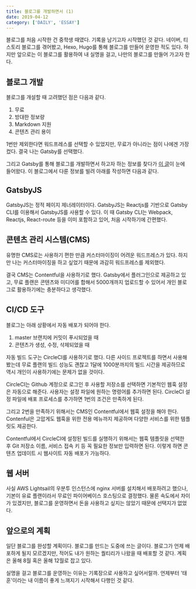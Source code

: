 ```yaml
---
title: 블로그를 개발하면서 (1)
date: 2019-04-12
category: ['DAILY', 'ESSAY']
---
```


블로그를 처음 시작한 건 중학생 때였다. 기록을 남기고자 시작했던 것 같다. 네이버, 티스토리 블로그를 겪어봤고, Hexo, Hugo를 통해 블로그를 만들어 운영한 적도 있다. 하지만 앞으로는 이 블로그를 활용하여 내 실명을 걸고, 나만의 블로그를 만들어 가고자 한다.

## 블로그 개발

블로그를 개설할 때 고려했던 점은 다음과 같다.

1. 무료
2. 방대한 정보량
3. Markdown 지원
4. 콘텐츠 관리 용이

1번만 제외한다면 워드프레스를 선택할 수 있었지만, 무료가 아니라는 점이 나에겐 가장 컸다. 결국 나는 Gatsby를 선택했다.

그리고 Gatsby를 통해 블로그를 개발하면서 하고자 하는 정보를 찾다가 [이 글](https://blog.rhostem.com/posts/2019-01-12-blog-with-gatsby-contentful-circleci#fn-2)이 눈에 들어왔다. 이 블로그에서 다룬 정보를 빌려 아래를 작성하면 다음과 같다.

## GatsbyJS

GatsbyJS는 정적 페이지 제너레이터이다. GatsbyJS는 Reactjs를 기반으로 Gatsby CLI를 이용해서 GatsbyJS를 사용할 수 있다.
이 때 Gatsby CLI는 Webpack, Reactjs, React-route 등을 이미 포함하고 있어, 처음 시작하기에 간편했다.

## 콘텐츠 관리 시스템(CMS)

유명한 CMS로는 사용하기 편한 만큼 커스터마이징이 어려운 워드프레스가 있다. 하지만 나는 커스터마이징을 하고 싶었기 때문에 과감히 워드프레스를 제외했다.

결국 CMS는 Contentful을 사용하기로 했다. Gatsby에서 플러그인으로 제공하고 있고, 무료 플랜은 콘텐츠와 미디어를 합해서 5000개까지 업로드할 수 있어서 개인 블로그로 활용하기에는 충분하다고 생각했다.

## CI/CD 도구

블로그는 아래 상황에서 자동 배포가 되어야 한다.

1. master 브랜치에 커밋이 푸시되었을 때
2. 콘텐츠가 생성, 수정, 삭제되었을 때

자동 빌드 도구는 CircleCI를 사용하기로 했다. 다른 사이드 프로젝트를 하면서 사용해 봤는데 무료 플랜의 빌드 성능도 괜찮고 1달에 1000분까지의 빌드 시간을 제공하므로 역시 개인이 사용하기에는 문제가 없을 것이다.

CircleCI는 Github 계정으로 로그인 후 사용할 저장소를 선택하면 기본적인 웹훅 설정은 자동으로 해준다. 사용자는 설정 파일에 원하는 명령어를 추가하면 된다. CircleCI 설정 파일에 배포 프로세스를 추가하면 1번의 조건은 만족하게 된다.

그리고 2번을 만족하기 위해서는 CMS인 Contentful에서 웹훅 설정을 해야 한다. Contenful은 고맙게도 웹훅을 위한 전용 메뉴까지 제공하며 다양한 서비스를 위한 템플릿도 제공한다.

Contentful에서 CircleCI에 설정된 빌드를 실행하기 위해서는 웹훅 템플릿을 선택한 후 Git 저장소 이름, 서비스 접속 키 등 꼭 필요한 정보만 입력하면 된다. 이렇게 하면 콘텐츠 업데이트 시 웹사이트 자동 배포가 가능하다.

## 웹 서버

사실 AWS Lightsail의 우분투 인스턴스에 nginx 서버를 설치해서 배포하려고 했으나, 기본이 유료 플랜이라서 무료인 파이어베이스 호스팅으로 결정했다. 물론 속도에서 차이가 있겠지만, 블로그를 운영하면서 돈을 사용하고 싶지는 않았기 때문에 선택지가 없었다.

## 앞으로의 계획

일단 블로그를 완성할 계획이다. 블로그를 만드는 도중에 쓰는 글이다. 블로그가 언제 배포하게 될지 모르겠지만, 적어도 내가 원하는 퀄티리가 나왔을 때 배포할 것 같다. 계획은 올해 8월 혹은 올해 12월로 잡고 있다.

실명을 걸고 블로그를 운영하는 이유는 기록장으로 사용하고 싶어서랄까. 언제부터 '태훈'이라는 내 이름이 좋게 느껴지기 시작해서 다행인 것 같다.
